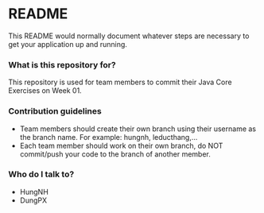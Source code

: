 # README #

This README would normally document whatever steps are necessary to get your application up and running.

### What is this repository for? ###

This repository is used for team members to commit their Java Core Exercises on Week 01.

### Contribution guidelines ###

* Team members should create their own branch using their username as the branch name. For example: hungnh, leducthang,...
* Each team member should work on their own branch, do NOT commit/push your code to the branch of another member.

### Who do I talk to? ###

* HungNH
* DungPX
